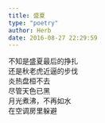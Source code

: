 ```yaml
---  
title: 盛夏  
type: "poetry"  
author: Herb  
date: 2016-08-27 22:29:59  
---  
```

不知是盛夏最后的挣扎  
还是秋老虎近逼的步伐  
炎热盘桓不去  
尽管天色已黑  
月光煮沸，不再如水  
在空调房里躲避